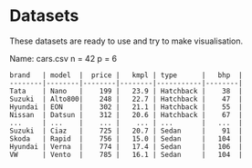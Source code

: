# Datasets

These datasets are ready to use and try to make visualisation.

Name: cars.csv
n = 42
p = 6

```
brand   | model  |  price |   kmpl | type      |   bhp  |
--------|--------|--------|--------|-----------|--------|
Tata    | Nano   |    199 |   23.9 | Hatchback |    38  |
Suzuki  | Alto800|    248 |   22.7 | Hatchback |    47  |
Hyundai | EON    |    302 |   21.1 | Hatchback |    55  |
Nissan  | Datsun |    312 |   20.6 | Hatchback |    67  |
...     | ...    |    ... |    ... | ...       |   ...  |
Suzuki  | Ciaz   |    725 |   20.7 | Sedan     |    91  |
Skoda   | Rapid  |    756 |   15.0 | Sedan     |   104  |
Hyundai | Verna  |    774 |   17.4 | Sedan     |   106  |
VW      | Vento  |    785 |   16.1 | Sedan     |   104  |
```
